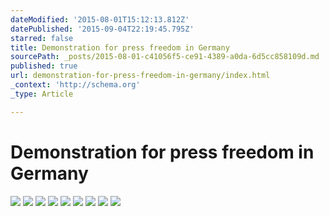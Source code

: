 ```yaml
---
dateModified: '2015-08-01T15:12:13.812Z'
datePublished: '2015-09-04T22:19:45.795Z'
starred: false
title: Demonstration for press freedom in Germany
sourcePath: _posts/2015-08-01-c41056f5-ce91-4389-a0da-6d5cc858109d.md
published: true
url: demonstration-for-press-freedom-in-germany/index.html
_context: 'http://schema.org'
_type: Article

---
```

# Demonstration for press freedom in Germany
![](https://the-grid-user-content.s3-us-west-2.amazonaws.com/a25c2de1-ecb3-4c91-ba57-b588df020303.jpg)
![](https://the-grid-user-content.s3-us-west-2.amazonaws.com/56352be6-6601-4074-be4c-3c7427900bfd.jpg)
![](https://the-grid-user-content.s3-us-west-2.amazonaws.com/df3f21ad-e371-467f-b642-b873cb56667f.jpg)
![](https://the-grid-user-content.s3-us-west-2.amazonaws.com/c034fbb7-e614-4c81-b279-cd6ad2900ff1.jpg)
![](https://the-grid-user-content.s3-us-west-2.amazonaws.com/80e1b33d-605b-49bb-87f6-c15367c700a3.jpg)
![](https://the-grid-user-content.s3-us-west-2.amazonaws.com/8d74bbb5-a057-42b3-8bd2-c13bd4437db8.jpg)
![](https://the-grid-user-content.s3-us-west-2.amazonaws.com/e3ca5b60-a176-4dea-9a46-bada9f215c22.jpg)
![](https://the-grid-user-content.s3-us-west-2.amazonaws.com/03e9c7d4-cf32-4cf2-b833-7dd653984026.jpg)
![](https://the-grid-user-content.s3-us-west-2.amazonaws.com/949176ad-3c28-4878-a800-a1c2af7334bb.jpg)
